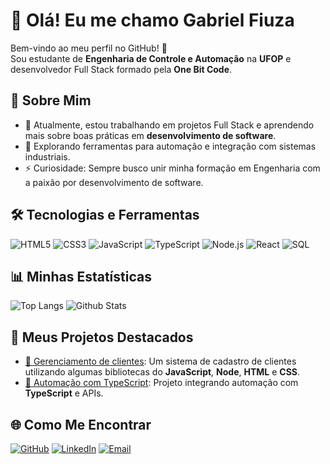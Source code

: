# 👋 Olá! Eu me chamo Gabriel Fiuza

Bem-vindo ao meu perfil no GitHub! 🚀  
Sou estudante de **Engenharia de Controle e Automação** na **UFOP** e desenvolvedor Full Stack formado pela **One Bit Code**.

## 🌟 Sobre Mim
- 🔭 Atualmente, estou trabalhando em projetos Full Stack e aprendendo mais sobre boas práticas em **desenvolvimento de software**.
- 🌱 Explorando ferramentas para automação e integração com sistemas industriais.
- ⚡ Curiosidade: Sempre busco unir minha formação em Engenharia com a paixão por desenvolvimento de software.

## 🛠️ Tecnologias e Ferramentas
![HTML5](https://img.shields.io/badge/-HTML5-orange?style=flat-square&logo=html5&logoColor=white)
![CSS3](https://img.shields.io/badge/-CSS3-blue?style=flat-square&logo=css3&logoColor=white)
![JavaScript](https://img.shields.io/badge/-JavaScript-yellow?style=flat-square&logo=javascript&logoColor=black)
![TypeScript](https://img.shields.io/badge/-TypeScript-blue?style=flat-square&logo=typescript&logoColor=white)
![Node.js](https://img.shields.io/badge/-Node.js-green?style=flat-square&logo=node.js&logoColor=white)
![React](https://img.shields.io/badge/-React-blue?style=flat-square&logo=react&logoColor=white)
![SQL](https://img.shields.io/badge/-SQL-lightgrey?style=flat-square&logo=postgresql&logoColor=black)

## 📊 Minhas Estatísticas
![Top Langs](https://github-readme-stats.vercel.app/api/top-langs/?username=Gabriel-Fiuza&layout=compact&theme=radical)
![Github Stats](https://github-readme-stats.vercel.app/api?username=Gabriel-Fiuza&show_icons=true&theme=radical)

## 🚀 Meus Projetos Destacados
- [🔗 Gerenciamento de clientes](https://github.com/Gabriel-Fiuza/ejs-stock): Um sistema de cadastro de clientes utilizando algumas bibliotecas do **JavaScript**, **Node**, **HTML** e **CSS**.
- [🔗 Automação com TypeScript](https://github.com/Gabriel-Fiuza/seu-projeto-automacao): Projeto integrando automação com **TypeScript** e APIs.

## 🌐 Como Me Encontrar
[![GitHub](https://img.shields.io/badge/-GitHub-black?style=flat-square&logo=github&logoColor=white)](https://github.com/Gabriel-Fiuza)
[![LinkedIn](https://img.shields.io/badge/-LinkedIn-blue?style=flat-square&logo=linkedin&logoColor=white)]([https://linkedin.com/in/seu-linkedin](https://www.linkedin.com/in/gabriel-fiuza-136495296/))
[![Email](https://img.shields.io/badge/-Email-red?style=flat-square&logo=gmail&logoColor=white)](mailto:gpaulinellifiuza@gmail.com)
